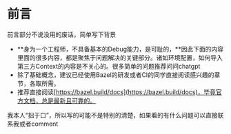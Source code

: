 # 前言

前言部分不说没用的废话，简单写下背景

* **身为一个工程师，不具备基本的Debug能力，是可耻的，**因此下面的内容里面的很多内容，都是聚焦于问题解决的关键部分。诸如环境配置，如何导入第三方Context的内容是不关心的。很多简单的问题推荐问问chatgpt
* 除了基础概念，建议已经使用Bazel的研发或者CI的同学直接阅读感兴趣的章节，各取所需。
* 推荐直接阅读[https://bazel.build/docs](https://bazel.build/docs)，毕竟官方文档，总是最新且可靠的。

我本人“拙于口”，所以写的可能不是特别的清楚，如果看的有什么问题可以直接联系我或者comment



